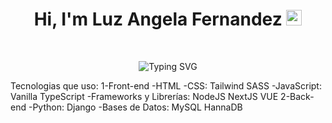 <div>
  <h1 align="center">
    Hi, I'm Luz Angela Fernandez 
    <img src="https://media.giphy.com/media/hvRJCLFzcasrR4ia7z/giphy.gif" width="25">
  </h1>
  <br>
  <p align="center">
    <img src="https://readme-typing-svg.demolab.com?font=Fira+Code&duration=4996&pause=1000&center=true&vCenter=true&lines=Full+Stack+Python+and+JS+Developer;Django+|+React+|+Express+|+NextJS;Always+learning+new+technologies" align='center' alt="Typing SVG" />
  </p>
</div>

Tecnologias que uso:
1-Front-end
-HTML
-CSS:
  Tailwind
  SASS
-JavaScript:
  Vanilla
  TypeScript
-Frameworks y Librerías:
  NodeJS
  NextJS
  VUE
2-Back-end
-Python:
  Django
-Bases de Datos:
  MySQL
  HannaDB

<!--
**LuzfernandezG/LuzfernandezG** is a ✨ _special_ ✨ repository because its `README.md` (this file) appears on your GitHub profile.

Here are some ideas to get you started:

- 🔭 I’m currently working on ...
- 🌱 I’m currently learning ...
- 👯 I’m looking to collaborate on ...
- 🤔 I’m looking for help with ...
- 💬 Ask me about ...
- 📫 How to reach me: ...
- 😄 Pronouns: ...
- ⚡ Fun fact: ...
-->
